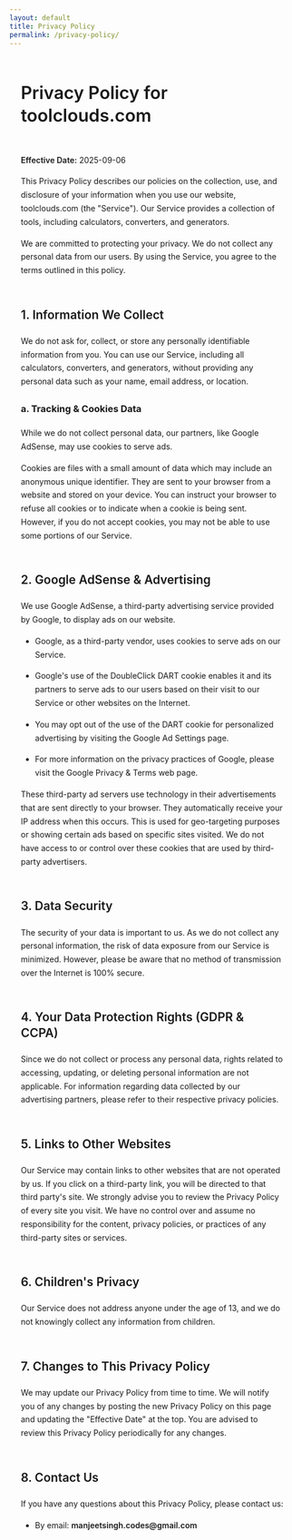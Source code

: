 ```yaml
---
layout: default
title: Privacy Policy
permalink: /privacy-policy/
---
```


<style>
  /*
    UPDATED: The hardcoded colors have been replaced with your site's
    CSS variables. This makes the page automatically adapt to the
    light/dark theme toggle without needing extra CSS.
  */
  .professional-policy {
    font-family: var(--font-primary, -apple-system, BlinkMacSystemFont, "Segoe UI", Roboto, Helvetica, Arial, sans-serif);
    max-width: 750px;
    margin: 60px auto;
    padding: 0 20px;
    color: var(--color-body-text); /* UPDATED */
    line-height: 1.7;
    transition: color 0.3s; /* Added for smooth text color transition */
  }

  .professional-policy h1,
  .professional-policy h2 {
    font-weight: 600;
    color: var(--color-heading); /* UPDATED */
    margin-top: 2.5em;
    margin-bottom: 1em;
    line-height: 1.3;
  }

  .professional-policy h1 {
    font-size: 2.2em;
    margin-top: 0;
    border-bottom: 1px solid var(--color-border); /* UPDATED */
    padding-bottom: 0.5em;
    transition: border-color 0.3s; /* Added transition */
  }

  .professional-policy h2 {
    font-size: 1.5em;
  }

  .professional-policy p,
  .professional-policy li {
    font-size: 1em;
    margin-bottom: 1em;
  }
  
  .professional-policy ul {
    padding-left: 25px;
  }

  .professional-policy a {
    color: var(--color-primary); /* UPDATED */
    text-decoration: none;
  }

  .professional-policy a:hover {
    text-decoration: underline;
  }
  
  .professional-policy strong {
    font-weight: 600;
    color: var(--color-heading); /* UPDATED */
  }
</style>

<div class="professional-policy" markdown="1">

# Privacy Policy for toolclouds.com

**Effective Date:** 2025-09-06

This Privacy Policy describes our policies on the collection, use, and disclosure of your information when you use our website, toolclouds.com (the "Service"). Our Service provides a collection of tools, including calculators, converters, and generators.

We are committed to protecting your privacy. We do not collect any personal data from our users. By using the Service, you agree to the terms outlined in this policy.

## 1. Information We Collect

We do not ask for, collect, or store any personally identifiable information from you. You can use our Service, including all calculators, converters, and generators, without providing any personal data such as your name, email address, or location.

### a. Tracking & Cookies Data

While we do not collect personal data, our partners, like Google AdSense, may use cookies to serve ads.

Cookies are files with a small amount of data which may include an anonymous unique identifier. They are sent to your browser from a website and stored on your device. You can instruct your browser to refuse all cookies or to indicate when a cookie is being sent. However, if you do not accept cookies, you may not be able to use some portions of our Service.

## 2. Google AdSense & Advertising

We use Google AdSense, a third-party advertising service provided by Google, to display ads on our website.

* Google, as a third-party vendor, uses cookies to serve ads on our Service.
* Google's use of the DoubleClick DART cookie enables it and its partners to serve ads to our users based on their visit to our Service or other websites on the Internet.
* You may opt out of the use of the DART cookie for personalized advertising by visiting the [Google Ad Settings page](https://adssettings.google.com/authenticated).
* For more information on the privacy practices of Google, please visit the [Google Privacy & Terms web page](https://policies.google.com/privacy).

These third-party ad servers use technology in their advertisements that are sent directly to your browser. They automatically receive your IP address when this occurs. This is used for geo-targeting purposes or showing certain ads based on specific sites visited. We do not have access to or control over these cookies that are used by third-party advertisers.

## 3. Data Security

The security of your data is important to us. As we do not collect any personal information, the risk of data exposure from our Service is minimized. However, please be aware that no method of transmission over the Internet is 100% secure.

## 4. Your Data Protection Rights (GDPR & CCPA)

Since we do not collect or process any personal data, rights related to accessing, updating, or deleting personal information are not applicable. For information regarding data collected by our advertising partners, please refer to their respective privacy policies.

## 5. Links to Other Websites

Our Service may contain links to other websites that are not operated by us. If you click on a third-party link, you will be directed to that third party's site. We strongly advise you to review the Privacy Policy of every site you visit. We have no control over and assume no responsibility for the content, privacy policies, or practices of any third-party sites or services.

## 6. Children's Privacy

Our Service does not address anyone under the age of 13, and we do not knowingly collect any information from children.

## 7. Changes to This Privacy Policy

We may update our Privacy Policy from time to time. We will notify you of any changes by posting the new Privacy Policy on this page and updating the "Effective Date" at the top. You are advised to review this Privacy Policy periodically for any changes.

## 8. Contact Us

If you have any questions about this Privacy Policy, please contact us:

* By email: **manjeetsingh.codes@gmail.com**

</div>